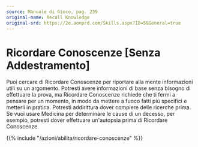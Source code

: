 ```yaml
---
source: Manuale di Gioco, pag. 239
original-name: Recall Knowledge
original-srd: https://2e.aonprd.com/Skills.aspx?ID=5&General=true
---
```


# Ricordare Conoscenze \[Senza Addestramento\]

Puoi cercare di Ricordare Conoscenze per riportare alla mente informazioni utili
su un argomento. Potresti avere informazioni di base senza bisogno di effettuare
la prova, ma Ricordare Conoscenze richiede che ti fermi a pensare per un
momento, in modo da mettere a fuoco fatti più specifici e metterli in pratica.
Potresti addirittura dover compiere delle ricerche prima. Se vuoi usare Medicina
per determinare le cause di un decesso, per esempio, potresti dover effettuare
un'autopsia prima di Ricordare Conoscenze.

{{% include "/azioni/abilita/ricordare-conoscenze" %}}
